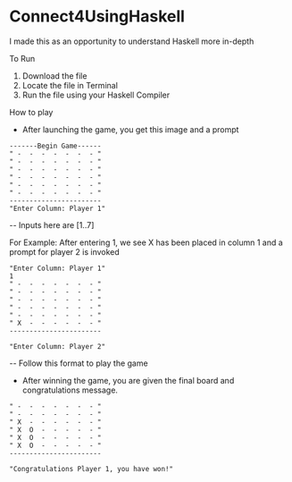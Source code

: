 # Connect4UsingHaskell
I made this as an opportunity to understand Haskell more in-depth

To Run
1. Download the file
2. Locate the file in Terminal
3. Run the file using your Haskell Compiler

How to play

* After launching the game, you get this image and a prompt
```
-------Begin Game------
" -  -  -  -  -  -  - "
" -  -  -  -  -  -  - "
" -  -  -  -  -  -  - "
" -  -  -  -  -  -  - "
" -  -  -  -  -  -  - "
" -  -  -  -  -  -  - "
-----------------------
"Enter Column: Player 1"
```

-- Inputs here are [1..7] 

For Example: After entering 1, we see X has been placed in column 1 and a prompt for player 2 is invoked
```
"Enter Column: Player 1"
1
" -  -  -  -  -  -  - "
" -  -  -  -  -  -  - "
" -  -  -  -  -  -  - "
" -  -  -  -  -  -  - "
" -  -  -  -  -  -  - "
" X  -  -  -  -  -  - "
-----------------------

"Enter Column: Player 2"
```
-- Follow this format to play the game

* After winning the game, you are given the final board and congratulations message. 
```
" -  -  -  -  -  -  - "
" -  -  -  -  -  -  - "
" X  -  -  -  -  -  - "
" X  O  -  -  -  -  - "
" X  O  -  -  -  -  - "
" X  O  -  -  -  -  - "
-----------------------

"Congratulations Player 1, you have won!"
```
